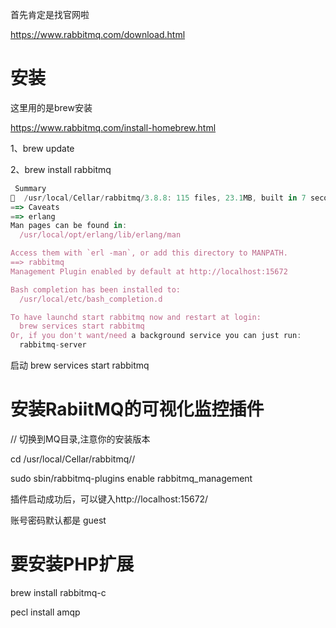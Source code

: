 首先肯定是找官网啦



https://www.rabbitmq.com/download.html





# 安装



这里用的是brew安装





https://www.rabbitmq.com/install-homebrew.html





1、brew update





2、brew install rabbitmq





```javascript
 Summary
🍺  /usr/local/Cellar/rabbitmq/3.8.8: 115 files, 23.1MB, built in 7 seconds
==> Caveats
==> erlang
Man pages can be found in:
  /usr/local/opt/erlang/lib/erlang/man

Access them with `erl -man`, or add this directory to MANPATH.
==> rabbitmq
Management Plugin enabled by default at http://localhost:15672

Bash completion has been installed to:
  /usr/local/etc/bash_completion.d

To have launchd start rabbitmq now and restart at login:
  brew services start rabbitmq
Or, if you don't want/need a background service you can just run:
  rabbitmq-server
```







启动 brew services start rabbitmq









# 安装RabiitMQ的可视化监控插件





// 切换到MQ目录,注意你的安装版本



cd /usr/local/Cellar/rabbitmq/<version>/



sudo sbin/rabbitmq-plugins enable rabbitmq_management







插件启动成功后，可以键入http://localhost:15672/   



账号密码默认都是 guest







# 要安装PHP扩展



brew install rabbitmq-c



pecl install amqp





